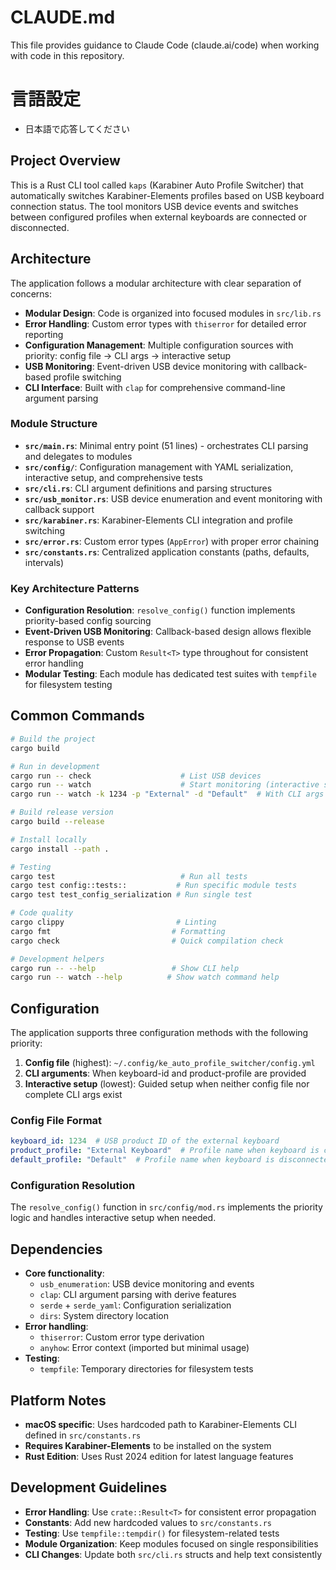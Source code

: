 # CLAUDE.md

This file provides guidance to Claude Code (claude.ai/code) when working with code in this repository.

# 言語設定
- 日本語で応答してください

## Project Overview

This is a Rust CLI tool called `kaps` (Karabiner Auto Profile Switcher) that automatically switches Karabiner-Elements profiles based on USB keyboard connection status. The tool monitors USB device events and switches between configured profiles when external keyboards are connected or disconnected.

## Architecture

The application follows a modular architecture with clear separation of concerns:

- **Modular Design**: Code is organized into focused modules in `src/lib.rs`
- **Error Handling**: Custom error types with `thiserror` for detailed error reporting
- **Configuration Management**: Multiple configuration sources with priority: config file → CLI args → interactive setup
- **USB Monitoring**: Event-driven USB device monitoring with callback-based profile switching
- **CLI Interface**: Built with `clap` for comprehensive command-line argument parsing

### Module Structure

- **`src/main.rs`**: Minimal entry point (51 lines) - orchestrates CLI parsing and delegates to modules
- **`src/config/`**: Configuration management with YAML serialization, interactive setup, and comprehensive tests
- **`src/cli.rs`**: CLI argument definitions and parsing structures
- **`src/usb_monitor.rs`**: USB device enumeration and event monitoring with callback support
- **`src/karabiner.rs`**: Karabiner-Elements CLI integration and profile switching
- **`src/error.rs`**: Custom error types (`AppError`) with proper error chaining
- **`src/constants.rs`**: Centralized application constants (paths, defaults, intervals)

### Key Architecture Patterns

- **Configuration Resolution**: `resolve_config()` function implements priority-based config sourcing
- **Event-Driven USB Monitoring**: Callback-based design allows flexible response to USB events
- **Error Propagation**: Custom `Result<T>` type throughout for consistent error handling
- **Modular Testing**: Each module has dedicated test suites with `tempfile` for filesystem testing

## Common Commands

```bash
# Build the project
cargo build

# Run in development
cargo run -- check                    # List USB devices
cargo run -- watch                    # Start monitoring (interactive setup if no config)
cargo run -- watch -k 1234 -p "External" -d "Default"  # With CLI args

# Build release version
cargo build --release

# Install locally
cargo install --path .

# Testing
cargo test                            # Run all tests
cargo test config::tests::           # Run specific module tests
cargo test test_config_serialization # Run single test

# Code quality
cargo clippy                         # Linting
cargo fmt                           # Formatting
cargo check                         # Quick compilation check

# Development helpers
cargo run -- --help                 # Show CLI help
cargo run -- watch --help          # Show watch command help
```

## Configuration

The application supports three configuration methods with the following priority:

1. **Config file** (highest): `~/.config/ke_auto_profile_switcher/config.yml`
2. **CLI arguments**: When keyboard-id and product-profile are provided
3. **Interactive setup** (lowest): Guided setup when neither config file nor complete CLI args exist

### Config File Format
```yaml
keyboard_id: 1234  # USB product ID of the external keyboard
product_profile: "External Keyboard"  # Profile name when keyboard is connected
default_profile: "Default"  # Profile name when keyboard is disconnected
```

### Configuration Resolution
The `resolve_config()` function in `src/config/mod.rs` implements the priority logic and handles interactive setup when needed.

## Dependencies

- **Core functionality**:
  - `usb_enumeration`: USB device monitoring and events
  - `clap`: CLI argument parsing with derive features
  - `serde` + `serde_yaml`: Configuration serialization
  - `dirs`: System directory location
- **Error handling**:
  - `thiserror`: Custom error type derivation
  - `anyhow`: Error context (imported but minimal usage)
- **Testing**:
  - `tempfile`: Temporary directories for filesystem tests

## Platform Notes

- **macOS specific**: Uses hardcoded path to Karabiner-Elements CLI defined in `src/constants.rs`
- **Requires Karabiner-Elements** to be installed on the system
- **Rust Edition**: Uses Rust 2024 edition for latest language features

## Development Guidelines

- **Error Handling**: Use `crate::Result<T>` for consistent error propagation
- **Constants**: Add new hardcoded values to `src/constants.rs`
- **Testing**: Use `tempfile::tempdir()` for filesystem-related tests
- **Module Organization**: Keep modules focused on single responsibilities
- **CLI Changes**: Update both `src/cli.rs` structs and help text consistently